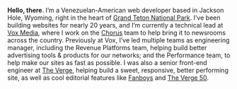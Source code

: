 **Hello, there**. I’m a Venezuelan-American web developer based in Jackson Hole, Wyoming, right in the heart of [Grand Teton National Park](https://www.allencompassingtrip.com/tagged/grand-teton-national-park). I’ve been building websites for nearly 20 years, and I’m currently a technical lead at [Vox Media](https://www.voxmedia.com), where I work on the [Chorus](https://getchorus.voxmedia.com/) team to help bring it to newsrooms across the country. Previously at Vox, I’ve led multiple teams as engineering manager, including the Revenue Platforms team, helping build better advertising tools & products for our networks; and the Performance team, to help make our sites as fast as possible. I was also a senior front-end engineer at [The Verge](https://www.theverge.com), helping build a sweet, responsive, better performing site, as well as cool editorial features like [Fanboys](https://www.theverge.com/2014/1/21/5307992/inside-the-mind-of-a-fanboy) and [The&nbsp;Verge&nbsp;50](https://www.theverge.com/a/the-verge-50).
